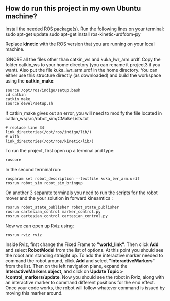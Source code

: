## How do run this project in my own Ubuntu machine?
Install the needed ROS package(s). Run the following lines on your terminal:
sudo apt-get update
sudo apt-get install ros-kinetic-urdfdom-py

Replace **kinetic** with the ROS version that you are running on your local machine.

IGNORE all the files other than catkin_ws and kuka_lwr_arm.urdf. Copy the folder catkin_ws to your home directory (you can rename it project3 if you want). Also put the file kuka_lwr_arm.urdf in the home directory.
You can either use this structure directly (as downloaded) and build the workspace using the **catkin_make**:
```
source /opt/ros/indigo/setup.bash
cd catkin
catkin_make
source devel/setup.sh 
```
If catkin_make gives out an error, you will need to modify the file located in catkin_ws/src/robot_sim/CMakeLists.txt
```
# replace line 34
link_directories(/opt/ros/indigo/lib/)
# with
link_directories(/opt/ros/kinetic/lib/)
```

To run the project, first open up a terminal and type:
```
roscore
```
 In the second terminal run:
```
rosparam set robot_description --textfile kuka_lwr_arm.urdf
rosrun robot_sim robot_sim_bringup
```

On another 3 separate terminals you need to run the scripts for the robot mover and the your solution in forward kineamtics :
```
rosrun robot_state_publisher robot_state_publisher
rosrun cartesian_control marker_control.py
rosrun cartesian_control cartesian_control.py
```

Now we can open up Rviz using:
```
rosrun rviz rviz
```
Inside Rviz, first change the Fixed Frame to **"world_link"**.
Then click **Add** and select **RobotModel** from the list of options. At this point you should see the robot arm standing straight up. 
To add the interactive marker needed to command the robot around, click **Add** and select **"InteractiveMarkers"** from the list. 
Then on the left navigation plane, expand the **InteractiveMarkers object**, and click on **Update Topic > /control_markers/update**.
Now you should see the robot in Rviz, along with an interactive marker to command different positions for the end effect. Once your code works, the robot will follow whatever command is issued by moving this marker around. 

